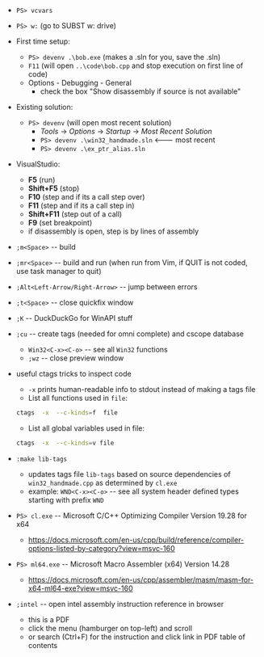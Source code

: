 - `PS> vcvars`
- `PS> w:` (go to SUBST w: drive)
- First time setup:
    - `PS> devenv .\bob.exe` (makes a .sln for you, save the .sln)
    - `F11` (will open `..\code\bob.cpp` and stop execution on first line of code)
    - Options - Debugging - General
        - check the box "Show disassembly if source is not available"
- Existing solution:
    - `PS> devenv` (will open most recent solution)
        - *Tools* -> *Options* -> *Startup* -> *Most Recent Solution*
        - `PS> devenv .\win32_handmade.sln` <--- most recent
        - `PS> devenv .\ex_ptr_alias.sln`
- VisualStudio:
    - **F5** (run)
    - **Shift+F5** (stop)
    - **F10** (step and if its a call step over)
    - **F11** (step and if its a call step in)
    - **Shift+F11** (step out of a call)
    - **F9** (set breakpoint)
    - if disassembly is open, step is by lines of assembly
- `;m<Space>` -- build
- `;mr<Space>` -- build and run (when run from Vim, if QUIT is not coded, use task manager to quit)
- `;Alt<Left-Arrow/Right-Arrow>` -- jump between errors
- `;t<Space>` -- close quickfix window
- `;K` -- DuckDuckGo for WinAPI stuff
- `;cu` -- create tags (needed for omni complete) and cscope database
    - `Win32<C-x><C-o>` -- see all `Win32` functions
    - `;wz` -- close preview window
- useful ctags tricks to inspect code
    - `-x` prints human-readable info to stdout instead of making a tags file
    - List all functions used in `file`:

    ```bash
    ctags  -x  --c-kinds=f  file
    ```

    - List all global variables used in file:

    ```bash
    ctags  -x  --c-kinds=v file
    ```

- `:make lib-tags`
    - updates tags file `lib-tags` based on source dependencies
      of `win32_handmade.cpp` as determined by `cl.exe`
    - example: `WND<C-x><C-o>` -- see all system header defined
      types starting with prefix `WND`
- `PS> cl.exe` -- Microsoft C/C++ Optimizing Compiler Version 19.28 for x64
    - https://docs.microsoft.com/en-us/cpp/build/reference/compiler-options-listed-by-category?view=msvc-160
- `PS> ml64.exe` -- Microsoft Macro Assembler (x64) Version 14.28
    - https://docs.microsoft.com/en-us/cpp/assembler/masm/masm-for-x64-ml64-exe?view=msvc-160
- `;intel` -- open intel assembly instruction reference in browser
    - this is a PDF
    - click the menu (hamburger on top-left) and scroll
    - or search (Ctrl+F) for the instruction and click link in
      PDF table of contents

